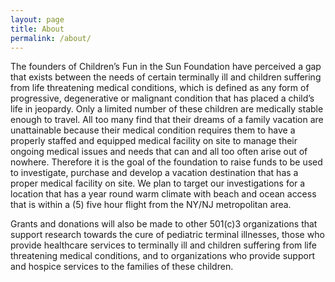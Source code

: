 ```yaml
---
layout: page
title: About
permalink: /about/
---
```


The founders of Children’s Fun in the Sun Foundation have perceived a gap that exists between the needs of certain terminally ill and children suffering from life threatening medical conditions, which is defined as any form of progressive, degenerative or malignant condition that has placed a child’s life in jeopardy. Only a limited number of these children are medically stable enough to travel. All too many find that their dreams of a family vacation are unattainable because their medical condition requires them to have a properly staffed and equipped medical facility on site to manage their ongoing medical issues and needs that can and all too often arise out of nowhere. Therefore it is the goal of the foundation to raise funds to be used to investigate, purchase and develop a vacation destination that has a proper medical facility on site. We plan to target our investigations for a location that has a year round warm climate with beach and ocean access that is within a (5) five hour flight from the NY/NJ metropolitan area.

Grants and donations will also be made to other 501(c)3 organizations that support research towards the cure of pediatric terminal illnesses, those who provide healthcare services to terminally ill and children suffering from life threatening medical conditions, and to organizations who provide support and hospice services to the families of these children.
